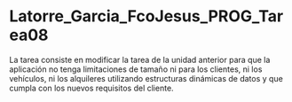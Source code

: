# Latorre_Garcia_FcoJesus_PROG_Tarea08
La tarea consiste en modificar la tarea de la unidad anterior para que la aplicación no tenga limitaciones de tamaño ni para los clientes, ni los vehículos, ni los alquileres utilizando estructuras dinámicas de datos y que cumpla con los nuevos requisitos del cliente.
